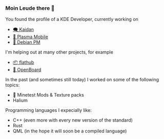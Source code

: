 ### Moin Leude there 👋

You found the profile of a KDE Developer, currently working on 
* [🗨️ Kaidan](https://invent.kde.org/network/kaidan)
* [📱 Plasma Mobile](https://invent.kde.org/plasma-mobile/)
* [📲 Debian PM](https://gitlab.com/debian-pm/)

I'm helping out at many other projects, for example
* [📦 flathub](https://github.com/flathub)
* [🏫 OpenBoard](https://github.com/openboard-org/openboard)

In the past (and sometimes still today) I worked on some of the following topics:
* 👾 Minetest Mods & Texture packs
* Halium

Programming languages I expecially like:
 * C++ (even more with every new version of the standard)
 * Rust
 * QML (in the hope it will soon be a compiled language)
